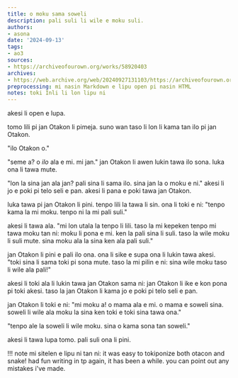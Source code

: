 ```yaml
---
title: o moku sama soweli
description: pali suli li wile e moku suli.
authors:
- asona
date: '2024-09-13'
tags:
- ao3
sources:
- https://archiveofourown.org/works/58920403
archives:
- https://web.archive.org/web/20240927131103/https://archiveofourown.org/works/58920403
preprocessing: mi nasin Markdown e lipu open pi nasin HTML
notes: toki Inli li lon lipu ni
---
```


akesi li open e lupa.

tomo lili pi jan Otakon li pimeja. suno wan taso li lon li kama tan ilo pi jan Otakon.

"ilo Otakon o."

"seme a? o *ilo* ala e mi. mi jan." jan Otakon li awen lukin tawa ilo sona. luka ona li tawa mute.

"lon la sina jan ala jan? pali sina li sama ilo. sina jan la o moku e ni." akesi li jo e poki pi telo seli e pan. akesi li pana e poki tawa jan Otakon.

luka tawa pi jan Otakon li pini. tenpo lili la tawa li sin. ona li toki e ni: "tenpo kama la mi moku. tenpo ni la mi pali suli."

akesi li tawa ala. "mi lon utala la tenpo li lili. taso la mi kepeken tenpo mi tawa moku tan ni: moku li pona e mi. ken la pali sina li suli. taso la wile moku li suli mute. sina moku ala la sina ken ala pali suli."

jan Otakon li pini e pali ilo ona. ona li sike e supa ona li lukin tawa akesi. "toki sina li sama toki pi sona mute. taso la mi pilin e ni: sina wile moku taso li wile ala pali!"

akesi li toki ala li lukin tawa jan Otakon sama ni: jan Otakon li ike e kon pona pi toki akesi. taso la jan Otakon li kama jo e poki pi telo seli e pan.

jan Otakon li toki e ni: "mi moku a! o mama ala e mi. o mama e soweli sina. soweli li wile ala moku la sina ken toki e toki sina tawa ona."

"tenpo ale la soweli li wile moku. sina o kama sona tan soweli."

akesi li tawa lupa tomo. pali suli ona li pini.

!!! note
    mi sitelen e lipu ni tan ni: it was easy to tokiponize both otacon and snake! had fun writing in tp again, it has been a while. you can point out any mistakes i've made.